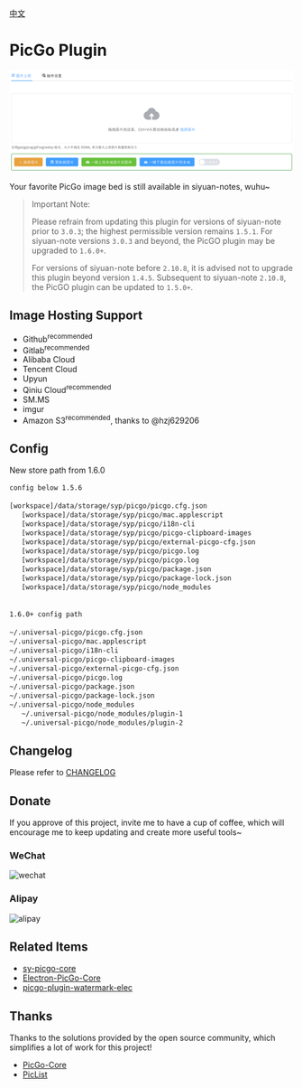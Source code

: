 [中文](README_zh_CN.md)

# PicGo Plugin

![](./preview.png)

Your favorite PicGo image bed is still available in siyuan-notes, wuhu~

> Important Note:
>
> Please refrain from updating this plugin for versions of siyuan-note prior to `3.0.3`; the highest permissible version remains `1.5.1`. For siyuan-note versions `3.0.3` and beyond, the PicGO plugin may be upgraded to `1.6.0+`.
>
> For versions of siyuan-note before `2.10.8`, it is advised not to upgrade this plugin beyond version `1.4.5`. Subsequent to siyuan-note `2.10.8`, the PicGO plugin can be updated to `1.5.0+`.

## Image Hosting Support

- Github<sup>recommended</sup>
- Gitlab<sup>recommended</sup>
- Alibaba Cloud
- Tencent Cloud
- Upyun
- Qiniu Cloud<sup>recommended</sup>
- SM.MS
- imgur
- Amazon S3<sup>recommended</sup>, thanks to @hzj629206

## Config

New store path from 1.6.0

```
config below 1.5.6

[workspace]/data/storage/syp/picgo/picgo.cfg.json
   [workspace]/data/storage/syp/picgo/mac.applescript
   [workspace]/data/storage/syp/picgo/i18n-cli
   [workspace]/data/storage/syp/picgo/picgo-clipboard-images
   [workspace]/data/storage/syp/picgo/external-picgo-cfg.json
   [workspace]/data/storage/syp/picgo/picgo.log
   [workspace]/data/storage/syp/picgo/picgo.log
   [workspace]/data/storage/syp/picgo/package.json
   [workspace]/data/storage/syp/picgo/package-lock.json
   [workspace]/data/storage/syp/picgo/node_modules


1.6.0+ config path

~/.universal-picgo/picgo.cfg.json
~/.universal-picgo/mac.applescript
~/.universal-picgo/i18n-cli
~/.universal-picgo/picgo-clipboard-images
~/.universal-picgo/external-picgo-cfg.json
~/.universal-picgo/picgo.log
~/.universal-picgo/package.json
~/.universal-picgo/package-lock.json
~/.universal-picgo/node_modules
   ~/.universal-picgo/node_modules/plugin-1
   ~/.universal-picgo/node_modules/plugin-2
```

## Changelog

Please refer to [CHANGELOG](https://github.com/terwer/siyuan-plugin-picgo/blob/main/CHANGELOG.md)

## Donate

If you approve of this project, invite me to have a cup of coffee, which will encourage me to keep updating and create more useful tools~

### WeChat

<div>
<img src="https://static-rs-terwer.oss-cn-beijing.aliyuncs.com/donate/wechat.jpg" alt="wechat" style="width:280px;height:375px;" />
</div>

### Alipay

<div>
<img src="https://static-rs-terwer.oss-cn-beijing.aliyuncs.com/donate/alipay.jpg" alt="alipay" style="width:280px;height:375px;" />
</div>

## Related Items

- [sy-picgo-core](https://github.com/terwer/sy-picgo-core)
- [Electron-PicGo-Core](https://github.com/terwer/Electron-PicGo-Core)
- [picgo-plugin-watermark-elec](https://github.com/terwer/picgo-plugin-watermark-elec)

## Thanks

Thanks to the solutions provided by the open source community, which simplifies a lot of work for this project!

- [PicGo-Core](https://github.com/PicGo/PicGo-Core)
- [PicList](https://github.com/Kuingsmile/PicList)